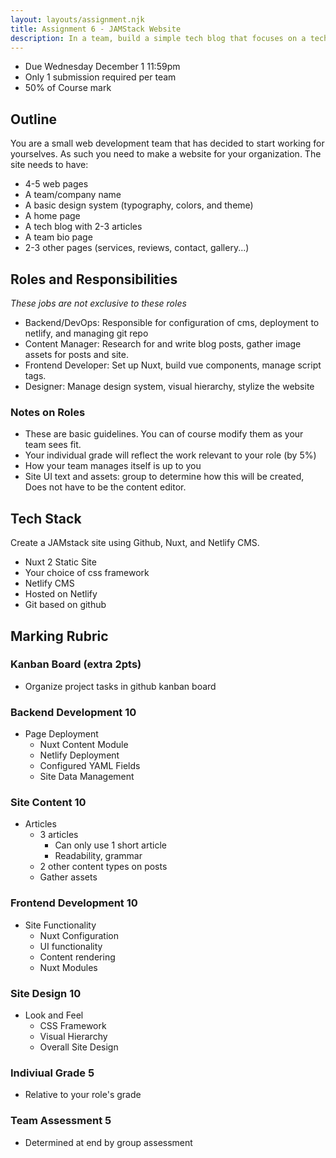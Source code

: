 ```yaml
---
layout: layouts/assignment.njk
title: Assignment 6 - JAMStack Website
description: In a team, build a simple tech blog that focuses on a technology/theory in web development. Each team member will have a well defined role in this project (backend, content manager, frontend developer, designer).
---
```

- Due Wednesday December 1 11:59pm
- Only 1 submission required per team
- 50% of Course mark

## Outline
You are a small web development team that has decided to start working for yourselves. As such you need to make a website for your organization. The site needs to have:
- 4-5 web pages
- A team/company name
- A basic design system (typography, colors, and theme)
- A home page
- A tech blog with 2-3 articles
- A team bio page
- 2-3 other pages (services, reviews, contact, gallery...) 

## Roles and Responsibilities
_These jobs are not exclusive to these roles_
- Backend/DevOps: Responsible for configuration of cms, deployment to netlify, and managing git repo
- Content Manager: Research for and write blog posts, gather image assets for posts and site.
- Frontend Developer: Set up Nuxt, build vue components, manage script tags.
- Designer: Manage design system, visual hierarchy, stylize the website

### Notes on Roles
- These are basic guidelines. You can of course modify them as your team sees fit.
- Your individual grade will reflect the work relevant to your role (by 5%)
- How your team manages itself is up to you
- Site UI text and assets: group to determine how this will be created, Does not have to be the content editor.

## Tech Stack
Create a JAMstack site using Github, Nuxt, and Netlify CMS.
- Nuxt 2 Static Site
- Your choice of css framework
- Netlify CMS
- Hosted on Netlify
- Git based on github
 
## Marking Rubric

### Kanban Board (extra 2pts)
- Organize project tasks in github kanban board

### Backend Development 10
- Page Deployment
  - Nuxt Content Module
  - Netlify Deployment
  - Configured YAML Fields
  - Site Data Management

### Site Content 10
- Articles
  - 3 articles
    - Can only use 1 short article
    - Readability, grammar
  - 2 other content types on posts
  - Gather assets

### Frontend Development 10
- Site Functionality
  - Nuxt Configuration
  - UI functionality
  - Content rendering
  - Nuxt Modules

### Site Design 10
- Look and Feel
  - CSS Framework
  - Visual Hierarchy
  - Overall Site Design

### Indiviual Grade 5
- Relative to your role's grade

### Team Assessment 5
- Determined at end by group assessment